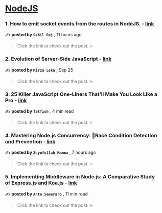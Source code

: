 
<h1><a href=https://medium.com/tag/nodejs/recommended target="_blank" rel="noopener noreferrer">NodeJS</a></h1>
<h3>1. How to emit socket events from the routes in NodeJS. - <a href=https://medium.com/@sahilrajkashyap4/how-to-emit-socket-events-from-the-routes-in-nodejs-0f5703cf655f?source=tag_recommended_feed---------0-84----------nodejs----------a130ab70_2877_43da_9a57_242694b3a859------- target="_blank" rel="noopener noreferrer">link</a></h3>

✍️ **posted by `Sahil Raj`** <date> , 11 hours ago</date>

<blockquote>Click the link to check out the post. ⌲</blockquote>

<h3>2. Evolution of Server-Side JavaScript - <a href=https://medium.com/itnext/evolution-of-server-side-javascript-314a8d408da4?source=tag_recommended_feed---------1-107----------nodejs----------a130ab70_2877_43da_9a57_242694b3a859------- target="_blank" rel="noopener noreferrer">link</a></h3>

✍️ **posted by `Mirza Leka`** <date> , Sep 25</date>

<blockquote>Click the link to check out the post. ⌲</blockquote>

<h3>3. 25 Killer JavaScript One-Liners That’ll Make You Look Like a Pro - <a href=https://medium.com/javascript-in-plain-english/25-killer-javascript-one-liners-thatll-make-you-look-like-a-pro-d43f08529404?source=tag_recommended_feed---------2-85----------nodejs----------a130ab70_2877_43da_9a57_242694b3a859------- target="_blank" rel="noopener noreferrer">link</a></h3>

✍️ **posted by `fatfish`** <date> , 4 min read</date>

<blockquote>Click the link to check out the post. ⌲</blockquote>

<h3>4. Mastering Node.js Concurrency: 🚦Race Condition Detection and Prevention - <a href=https://medium.com/@zuyufmanna/mastering-node-js-concurrency-race-condition-detection-and-prevention-3e0cfb3ccb07?source=tag_recommended_feed---------3-84----------nodejs----------a130ab70_2877_43da_9a57_242694b3a859------- target="_blank" rel="noopener noreferrer">link</a></h3>

✍️ **posted by `Zuyufullah Manna`** <date> , 7 hours ago</date>

<blockquote>Click the link to check out the post. ⌲</blockquote>

<h3>5. Implementing Middleware in Node.js: A Comparative Study of Express.js and Koa.js - <a href=https://medium.com/bitsrc/implementing-middleware-in-node-js-a-comparative-study-of-express-js-and-koa-js-a93f2ebd867c?source=tag_recommended_feed---------4-107----------nodejs----------a130ab70_2877_43da_9a57_242694b3a859------- target="_blank" rel="noopener noreferrer">link</a></h3>

✍️ **posted by `Anto Semeraro`** <date> , 11 min read</date>

<blockquote>Click the link to check out the post. ⌲</blockquote>

